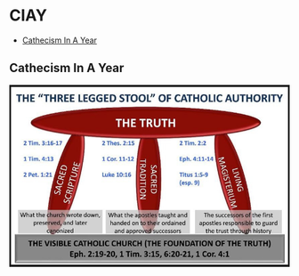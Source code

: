 # CIAY
<!-- vim-markdown-toc GFM -->

* [Cathecism In A Year](#cathecism-in-a-year)

<!-- vim-markdown-toc -->
## Cathecism In A Year

![The Three Legged Stool of Christian Authority](https://github.com/fernal73/CIAY/blob/main/ThreeLeggedStool.jpg?raw=true)
